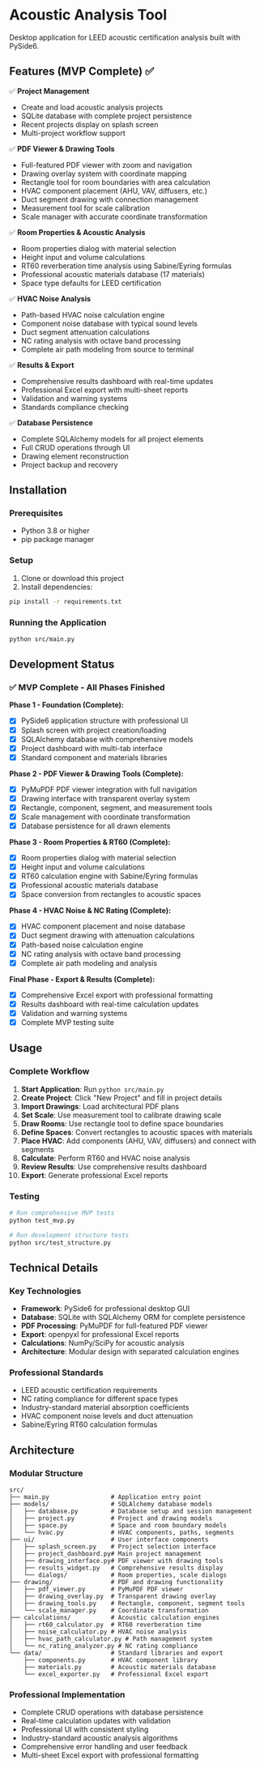 # Acoustic Analysis Tool

Desktop application for LEED acoustic certification analysis built with PySide6.

## Features (MVP Complete) ✅

✅ **Project Management**
- Create and load acoustic analysis projects
- SQLite database with complete project persistence
- Recent projects display on splash screen
- Multi-project workflow support

✅ **PDF Viewer & Drawing Tools**
- Full-featured PDF viewer with zoom and navigation
- Drawing overlay system with coordinate mapping
- Rectangle tool for room boundaries with area calculation
- HVAC component placement (AHU, VAV, diffusers, etc.)
- Duct segment drawing with connection management
- Measurement tool for scale calibration
- Scale manager with accurate coordinate transformation

✅ **Room Properties & Acoustic Analysis**
- Room properties dialog with material selection
- Height input and volume calculations
- RT60 reverberation time analysis using Sabine/Eyring formulas
- Professional acoustic materials database (17 materials)
- Space type defaults for LEED certification

✅ **HVAC Noise Analysis**
- Path-based HVAC noise calculation engine
- Component noise database with typical sound levels
- Duct segment attenuation calculations
- NC rating analysis with octave band processing
- Complete air path modeling from source to terminal

✅ **Results & Export**
- Comprehensive results dashboard with real-time updates
- Professional Excel export with multi-sheet reports
- Validation and warning systems
- Standards compliance checking

✅ **Database Persistence**
- Complete SQLAlchemy models for all project elements
- Full CRUD operations through UI
- Drawing element reconstruction
- Project backup and recovery

## Installation

### Prerequisites

- Python 3.8 or higher
- pip package manager

### Setup

1. Clone or download this project
2. Install dependencies:

```bash
pip install -r requirements.txt
```

### Running the Application

```bash
python src/main.py
```


## Development Status

### ✅ MVP Complete - All Phases Finished

**Phase 1 - Foundation (Complete):**

- [x] PySide6 application structure with professional UI
- [x] Splash screen with project creation/loading
- [x] SQLAlchemy database with comprehensive models
- [x] Project dashboard with multi-tab interface
- [x] Standard component and materials libraries

**Phase 2 - PDF Viewer & Drawing Tools (Complete):**

- [x] PyMuPDF PDF viewer integration with full navigation
- [x] Drawing interface with transparent overlay system
- [x] Rectangle, component, segment, and measurement tools
- [x] Scale management with coordinate transformation
- [x] Database persistence for all drawn elements

**Phase 3 - Room Properties & RT60 (Complete):**

- [x] Room properties dialog with material selection
- [x] Height input and volume calculations
- [x] RT60 calculation engine with Sabine/Eyring formulas
- [x] Professional acoustic materials database
- [x] Space conversion from rectangles to acoustic spaces

**Phase 4 - HVAC Noise & NC Rating (Complete):**

- [x] HVAC component placement and noise database
- [x] Duct segment drawing with attenuation calculations
- [x] Path-based noise calculation engine
- [x] NC rating analysis with octave band processing
- [x] Complete air path modeling and analysis

**Final Phase - Export & Results (Complete):**

- [x] Comprehensive Excel export with professional formatting
- [x] Results dashboard with real-time calculation updates
- [x] Validation and warning systems
- [x] Complete MVP testing suite

## Usage

### Complete Workflow

1. **Start Application**: Run `python src/main.py`
2. **Create Project**: Click "New Project" and fill in project details
3. **Import Drawings**: Load architectural PDF plans
4. **Set Scale**: Use measurement tool to calibrate drawing scale
5. **Draw Rooms**: Use rectangle tool to define space boundaries
6. **Define Spaces**: Convert rectangles to acoustic spaces with materials
7. **Place HVAC**: Add components (AHU, VAV, diffusers) and connect with segments
8. **Calculate**: Perform RT60 and HVAC noise analysis
9. **Review Results**: Use comprehensive results dashboard
10. **Export**: Generate professional Excel reports

### Testing

```bash
# Run comprehensive MVP tests
python test_mvp.py

# Run development structure tests
python src/test_structure.py
```

## Technical Details

### Key Technologies

- **Framework**: PySide6 for professional desktop GUI
- **Database**: SQLite with SQLAlchemy ORM for complete persistence
- **PDF Processing**: PyMuPDF for full-featured PDF viewer
- **Export**: openpyxl for professional Excel reports
- **Calculations**: NumPy/SciPy for acoustic analysis
- **Architecture**: Modular design with separated calculation engines

### Professional Standards

- LEED acoustic certification requirements
- NC rating compliance for different space types
- Industry-standard material absorption coefficients
- HVAC component noise levels and duct attenuation
- Sabine/Eyring RT60 calculation formulas

## Architecture

### Modular Structure

```text
src/
├── main.py                 # Application entry point
├── models/                 # SQLAlchemy database models
│   ├── database.py         # Database setup and session management
│   ├── project.py          # Project and drawing models
│   ├── space.py            # Space and room boundary models
│   └── hvac.py             # HVAC components, paths, segments
├── ui/                     # User interface components
│   ├── splash_screen.py    # Project selection interface
│   ├── project_dashboard.py# Main project management
│   ├── drawing_interface.py# PDF viewer with drawing tools
│   ├── results_widget.py   # Comprehensive results display
│   └── dialogs/            # Room properties, scale dialogs
├── drawing/                # PDF and drawing functionality
│   ├── pdf_viewer.py       # PyMuPDF PDF viewer
│   ├── drawing_overlay.py  # Transparent drawing overlay
│   ├── drawing_tools.py    # Rectangle, component, segment tools
│   └── scale_manager.py    # Coordinate transformation
├── calculations/           # Acoustic calculation engines
│   ├── rt60_calculator.py  # RT60 reverberation time
│   ├── noise_calculator.py # HVAC noise analysis
│   ├── hvac_path_calculator.py # Path management system
│   └── nc_rating_analyzer.py # NC rating compliance
└── data/                   # Standard libraries and export
    ├── components.py       # HVAC component library
    ├── materials.py        # Acoustic materials database
    └── excel_exporter.py   # Professional Excel export
```

### Professional Implementation

- Complete CRUD operations with database persistence
- Real-time calculation updates with validation
- Professional UI with consistent styling
- Industry-standard acoustic analysis algorithms
- Comprehensive error handling and user feedback
- Multi-sheet Excel export with professional formatting

